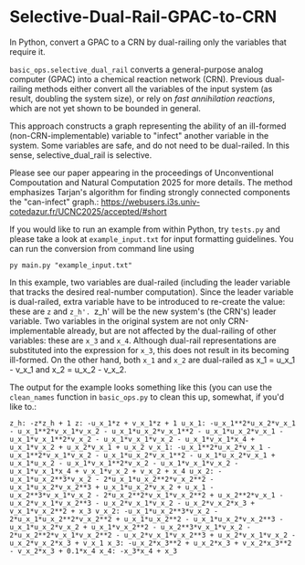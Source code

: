 # Selective-Dual-Rail-GPAC-to-CRN
In Python, convert a GPAC to a CRN by dual-railing only the variables that require it.


`basic_ops.selective_dual_rail` converts a general-purpose analog computer (GPAC) into a chemical reaction network (CRN). Previous dual-railing methods either convert all the variables of the input system (as result, doubling the system size), or rely on *fast annihilation reactions*, which are not yet shown to be bounded in general.

This approach constructs a graph representing the ability of an ill-formed (non-CRN-implementable) variable to "infect" another variable in the system. Some variables are safe, and do not need to be dual-railed. In this sense, selective_dual_rail is selective. 

Please see our paper appearing in the proceedings of Unconventional Compoutation and Natural Computation 2025 for more details. The method emphasizes Tarjan's algorithm for finding strongly connected components the "can-infect" graph.: https://webusers.i3s.univ-cotedazur.fr/UCNC2025/accepted/#short

If you would like to run an example from within Python, try `tests.py` and please take a look at `example_input.txt` for input formatting guidelines. You can run the conversion from command line using

`py main.py "example_input.txt"`

In this example, two variables are dual-railed (including the leader variable that tracks the desired real-number computation). Since the leader variable is dual-railed, extra variable have to be introduced to re-create the value: these are `z` and `z_h'. `z_h' will be the new system's (the CRN's) leader variable. Two variables in the original system are not only CRN-implementable already, but are not affected by the dual-railing of other variables: these are `x_3` and `x_4`. Although dual-rail representations are substituted into the expression for `x_3`, this does not result in its becoming ill-formed. On the other hand, both `x_1` and `x_2` are dual-railed as x_1 = u_x_1 - v_x_1 and x_2 = u_x_2 - v_x_2.

The output for the example looks something like this (you can use the `clean_names` function in `basic_ops.py` to clean this up, somewhat, if you'd like to.:

`z_h: -z*z_h + 1
z: -u_x_1*z + v_x_1*z + 1
u_x_1: -u_x_1**2*u_x_2*v_x_1 - u_x_1**2*v_x_1*v_x_2 - u_x_1*u_x_2*v_x_1**2 - u_x_1*u_x_2*v_x_1 - u_x_1*v_x_1**2*v_x_2 - u_x_1*v_x_1*v_x_2 - u_x_1*v_x_1*x_4 + u_x_1*v_x_2 + u_x_2*v_x_1 + u_x_2
v_x_1: -u_x_1**2*u_x_2*v_x_1 - u_x_1**2*v_x_1*v_x_2 - u_x_1*u_x_2*v_x_1**2 - u_x_1*u_x_2*v_x_1 + u_x_1*u_x_2 - u_x_1*v_x_1**2*v_x_2 - u_x_1*v_x_1*v_x_2 - u_x_1*v_x_1*x_4 + v_x_1*v_x_2 + v_x_2 + x_4
u_x_2: -u_x_1*u_x_2**3*v_x_2 - 2*u_x_1*u_x_2**2*v_x_2**2 - u_x_1*u_x_2*v_x_2**3 + u_x_1*u_x_2*v_x_2 + u_x_1 - u_x_2**3*v_x_1*v_x_2 - 2*u_x_2**2*v_x_1*v_x_2**2 + u_x_2**2*v_x_1 - u_x_2*v_x_1*v_x_2**3 - u_x_2*v_x_1*v_x_2 - u_x_2*v_x_2*x_3 + v_x_1*v_x_2**2 + x_3
v_x_2: -u_x_1*u_x_2**3*v_x_2 - 2*u_x_1*u_x_2**2*v_x_2**2 + u_x_1*u_x_2**2 - u_x_1*u_x_2*v_x_2**3 - u_x_1*u_x_2*v_x_2 + u_x_1*v_x_2**2 - u_x_2**3*v_x_1*v_x_2 - 2*u_x_2**2*v_x_1*v_x_2**2 - u_x_2*v_x_1*v_x_2**3 + u_x_2*v_x_1*v_x_2 - u_x_2*v_x_2*x_3 + v_x_1
x_3: -u_x_2*x_3**2 + u_x_2*x_3 + v_x_2*x_3**2 - v_x_2*x_3 + 0.1*x_4
x_4: -x_3*x_4 + x_3`
